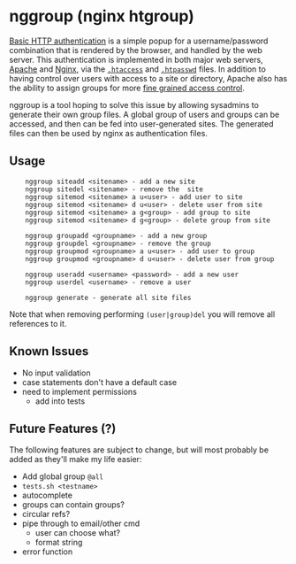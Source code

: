 # nggroup (nginx htgroup)

[Basic HTTP authentication](https://cdn.tutsplus.com/net/uploads/legacy/511_http/401_prompt.png) is a simple popup for a username/password combination that is rendered by the browser, and handled by the web server. This authentication is implemented in both major web servers, [Apache](http://apache.org) and [Nginx](http://nginx.org), via the [`.htaccess`](http://en.wikipedia.org/wiki/.htaccess) and [`.htpasswd`](http://en.wikipedia.org/wiki/.htpasswd) files. In addition to having control over users with access to a site or directory, Apache also has the ability to assign groups for more [fine grained access control](http://qdig.sourceforge.net/Tips/HttpAuthGuide).

nggroup is a tool hoping to solve this issue by allowing sysadmins to generate their own group files. A global group of users and groups can be accessed, and then can be fed into user-generated sites. The generated files can then be used by nginx as authentication files.

## Usage

```
    nggroup siteadd <sitename> - add a new site
	nggroup sitedel <sitename> - remove the  site
	nggroup sitemod <sitename> a u<user> - add user to site
	nggroup sitemod <sitename> d u<user> - delete user from site
	nggroup sitemod <sitename> a g<group> - add group to site
	nggroup sitemod <sitename> d g<group> - delete group from site

    nggroup groupadd <groupname> - add a new group
	nggroup groupdel <groupname> - remove the group
	nggroup groupmod <groupname> a u<user> - add user to group
	nggroup groupmod <groupname> d u<user> - delete user from group

	nggroup useradd <username> <password> - add a new user
	nggroup userdel <username> - remove a user

    nggroup generate - generate all site files
```

Note that when removing performing `(user|group)del` you will remove all references to it. 

## Known Issues

- No input validation
- case statements don't have a default case
- need to implement permissions
  - add into tests

## Future Features (?)

The following features are subject to change, but will most probably be added as they'll make my life easier:

- Add global group `@all`
- `tests.sh <testname>`
- autocomplete
- groups can contain groups?
- circular refs?
- pipe through to email/other cmd
  - user can choose what?
  - format string
- error function
